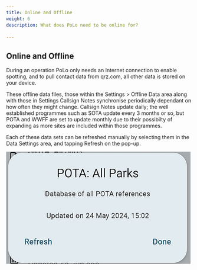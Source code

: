 ```yaml
---
title: Online and Offline
weight: 6
description: What does PoLo need to be online for?

---
```


## Online and Offline

<p>During an operation PoLo only needs an Internet connection to enable spotting, and to pull contact data from qrz.com, all other data is stored on your device.</p>

<p>These offline data files, those within the Settings > Offline Data area along with those in Settings Callsign Notes synchronise periodically dependant on how often they might change. Callsign Notes update daily; the well established programmes such as SOTA update every 3 months or so, but POTA and WWFF are set to update monthly due to their possibilty of expanding as more sites are included within those programmes.</p>

<p>Each of these data sets can be refreshed manually by selecting them in the Data Settings area, and tapping Refresh on the pop-up.</p>

![image](./refresh-1.png)

